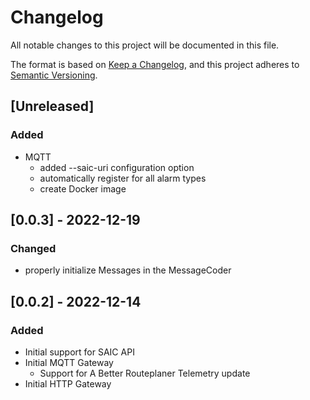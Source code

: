 # Changelog
All notable changes to this project will be documented in this file.

The format is based on [Keep a Changelog](https://keepachangelog.com/en/1.0.0/),
and this project adheres to [Semantic Versioning](https://semver.org/spec/v2.0.0.html).

## [Unreleased]
### Added
- MQTT
  - added --saic-uri configuration option
  - automatically register for all alarm types
  - create Docker image

## [0.0.3] - 2022-12-19
### Changed
- properly initialize Messages in the MessageCoder

## [0.0.2] - 2022-12-14
### Added
- Initial support for SAIC API
- Initial MQTT Gateway
  - Support for A Better Routeplaner Telemetry update
- Initial HTTP Gateway